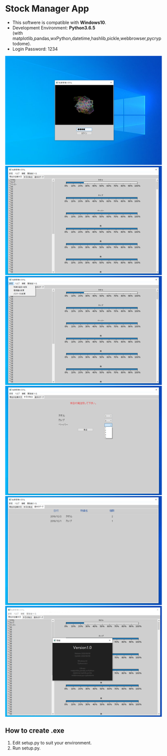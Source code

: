 # Stock Manager App

* This softwere is compatible with **Windows10**.
* Development Environment: **Python3.6.5** <br> (with matplotlib,pandas,wxPython,datetime,hashlib,pickle,webbrowser,pycryptodome).
* Login Password: 1234

![image](Images/figure1.png)
![image](Images/figure2.png)
![image](Images/figure3.png)
![image](Images/figure4.png)
![image](Images/figure5.png)
![image](Images/figure6.png)

## How to create .exe
1. Edit setup.py to suit your environment.
1. Run setup.py.
